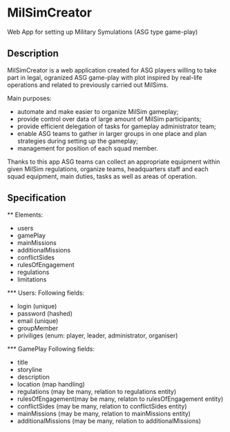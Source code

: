 # MilSimCreator
Web App for setting up Military Symulations (ASG type game-play)

## Description
MilSimCreator is a web application created for ASG players willing to take part in legal, ogranized ASG game-play with plot
inspired by real-life operations and related to previously carried out MilSims.

Main purposes:
- automate and make easier to organize MilSim gameplay;
- provide control over data of large amount of MilSim participants;
- provide efficient delegation of tasks for gameplay administrator team;
- enable ASG teams to gather in larger groups in one place and plan strategies during setting up the gameplay;
- management for position of each squad member.

Thanks to this app ASG teams can collect an appropriate equipment within given MilSim regulations,
organize teams, headquarters staff and each squad equipment, main duties, tasks as well as areas of operation.

## Specification
** Elements:
- users
- gamePlay
- mainMissions
- additionalMissions
- conflictSides
- rulesOfEngagement
- regulations
- limitations

*** Users:
Following fields:
- login (unique)
- password (hashed)
- email (unique)
- groupMember
- priviliges (enum: player, leader, administrator, organiser)

*** GamePlay
Following fields:
- title
- storyline
- description
- location (map handling)
- regulations (may be many, relation to regulations entity)
- rulesOfEngagement(may be many, relaton to rulesOfEngagement entity)
- conflictSides (may be many, relation to conflictSides entity)
- mainMissions (may be many, relation to mainMissions entity)
- additionalMissions (may be many, relation to additionalMissions)



